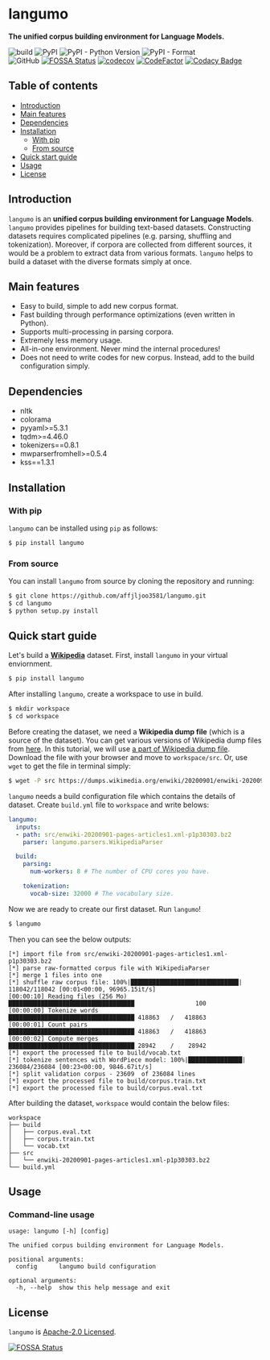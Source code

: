 # langumo
**The unified corpus building environment for Language Models.**

![build](https://github.com/affjljoo3581/langumo/workflows/build/badge.svg)
![PyPI](https://img.shields.io/pypi/v/langumo)
![PyPI - Python Version](https://img.shields.io/pypi/pyversions/langumo)
![PyPI - Format](https://img.shields.io/pypi/format/langumo)<br/>
![GitHub](https://img.shields.io/github/license/affjljoo3581/langumo?color=blue)
[![FOSSA Status](https://app.fossa.com/api/projects/custom%2B20034%2Flangumo.svg?type=shield)](https://app.fossa.com/projects/custom%2B20034%2Flangumo?ref=badge_shield)
[![codecov](https://codecov.io/gh/affjljoo3581/langumo/branch/master/graph/badge.svg)](https://codecov.io/gh/affjljoo3581/langumo)
[![CodeFactor](https://www.codefactor.io/repository/github/affjljoo3581/langumo/badge)](https://www.codefactor.io/repository/github/affjljoo3581/langumo)
[![Codacy Badge](https://app.codacy.com/project/badge/Grade/9e9be907acaf473397cb1b25ab404c77)](https://www.codacy.com/manual/affjljoo3581/langumo?utm_source=github.com&amp;utm_medium=referral&amp;utm_content=affjljoo3581/langumo&amp;utm_campaign=Badge_Grade)

## Table of contents
* [Introduction](#introduction)
* [Main features](#main-features)
* [Dependencies](#dependencies)
* [Installation](#installation)
    * [With pip](#with-pip)
    * [From source](#from-source)
* [Quick start guide](#quick-start-guide)
* [Usage](#usage)
* [License](#license)

## Introduction
`langumo` is an **unified corpus building environment for Language Models**.
`langumo` provides pipelines for building text-based datasets. Constructing
datasets requires complicated pipelines (e.g. parsing, shuffling and
tokenization). Moreover, if corpora are collected from different sources, it
would be a problem to extract data from various formats. `langumo` helps to
build a dataset with the diverse formats simply at once.

## Main features
* Easy to build, simple to add new corpus format.
* Fast building through performance optimizations (even written in Python).
* Supports multi-processing in parsing corpora.
* Extremely less memory usage.
* All-in-one environment. Never mind the internal procedures!
* Does not need to write codes for new corpus. Instead, add to the build
  configuration simply.

## Dependencies
* nltk
* colorama
* pyyaml>=5.3.1
* tqdm>=4.46.0
* tokenizers==0.8.1
* mwparserfromhell>=0.5.4
* kss==1.3.1

## Installation
### With pip
`langumo` can be installed using `pip` as follows:
```bash
$ pip install langumo
```

### From source
You can install `langumo` from source by cloning the repository and running:
```bash
$ git clone https://github.com/affjljoo3581/langumo.git
$ cd langumo
$ python setup.py install
```

## Quick start guide

Let's build a [**Wikipedia**](https://en.wikipedia.org/wiki/Main_Page)
dataset. First, install `langumo` in your virtual
enviornment.
```bash
$ pip install langumo
```

After installing `langumo`, create a workspace to use in build.
```bash
$ mkdir workspace
$ cd workspace
```

Before creating the dataset, we need a **Wikipedia dump file** (which is a source of the dataset). You can get various
versions of Wikipedia dump files from [here](https://dumps.wikimedia.org/).
In this tutorial, we will use
[a part of Wikipedia dump file](https://dumps.wikimedia.org/enwiki/20200901/enwiki-20200901-pages-articles1.xml-p1p30303.bz2).
Download the file with your browser and move to `workspace/src`. Or, use `wget` to get the file in terminal simply:
```bash
$ wget -P src https://dumps.wikimedia.org/enwiki/20200901/enwiki-20200901-pages-articles1.xml-p1p30303.bz2
```

`langumo` needs a build configuration file which contains the details of
dataset. Create `build.yml` file to `workspace` and write belows:
```yaml
langumo:
  inputs:
  - path: src/enwiki-20200901-pages-articles1.xml-p1p30303.bz2
    parser: langumo.parsers.WikipediaParser

  build:
    parsing:
      num-workers: 8 # The number of CPU cores you have.

    tokenization:
      vocab-size: 32000 # The vocabulary size.
```

Now we are ready to create our first dataset. Run `langumo`!
```bash
$ langumo
```

Then you can see the below outputs:
```
[*] import file from src/enwiki-20200901-pages-articles1.xml-p1p30303.bz2
[*] parse raw-formatted corpus file with WikipediaParser
[*] merge 1 files into one
[*] shuffle raw corpus file: 100%|██████████████████████████████| 118042/118042 [00:01<00:00, 96965.15it/s]
[00:00:10] Reading files (256 Mo)                   ███████████████████████████████████                 100
[00:00:00] Tokenize words                           ███████████████████████████████████ 418863   /   418863
[00:00:01] Count pairs                              ███████████████████████████████████ 418863   /   418863
[00:00:02] Compute merges                           ███████████████████████████████████ 28942    /    28942
[*] export the processed file to build/vocab.txt
[*] tokenize sentences with WordPiece model: 100%|███████████████| 236084/236084 [00:23<00:00, 9846.67it/s]
[*] split validation corpus - 23609  of 236084 lines
[*] export the processed file to build/corpus.train.txt
[*] export the processed file to build/corpus.eval.txt
```

After building the dataset, `workspace` would contain the below files:

    workspace
    ├── build
    │   ├── corpus.eval.txt
    │   ├── corpus.train.txt
    │   └── vocab.txt
    ├── src
    │   └── enwiki-20200901-pages-articles1.xml-p1p30303.bz2
    └── build.yml

## Usage

### Command-line usage
```
usage: langumo [-h] [config]

The unified corpus building environment for Language Models.

positional arguments:
  config      langumo build configuration

optional arguments:
  -h, --help  show this help message and exit
```

## License
`langumo` is [Apache-2.0 Licensed](./LICENSE).

[![FOSSA Status](https://app.fossa.com/api/projects/custom%2B20034%2Flangumo.svg?type=large)](https://app.fossa.com/projects/custom%2B20034%2Flangumo?ref=badge_large)